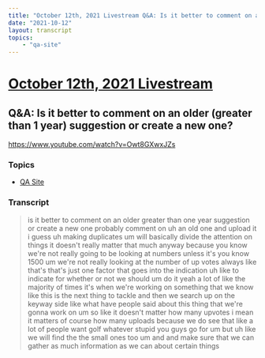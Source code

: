 ```yaml
---
title: "October 12th, 2021 Livestream Q&A: Is it better to comment on an older (greater than 1 year) suggestion or create a new one?"
date: "2021-10-12"
layout: transcript
topics:
    - "qa-site"
---
```

# [October 12th, 2021 Livestream](../2021-10-12.md)
## Q&A: Is it better to comment on an older (greater than 1 year) suggestion or create a new one?
https://www.youtube.com/watch?v=Owt8GXwxJZs

### Topics
* [QA Site](../topics/qa-site.md)

### Transcript

> is it better to comment on an older greater than one year suggestion or create a new one probably comment on uh an old one and upload it i guess uh making duplicates um will basically divide the attention on things it doesn't really matter that much anyway because you know we're not really going to be looking at numbers unless it's you know 1500 um we're not really looking at the number of up votes always like that's that's just one factor that goes into the indication uh like to indicate for whether or not we should um do it yeah a lot of like the majority of times it's when we're working on something that we know like this is the next thing to tackle and then we search up on the keyway side like what have people said about this thing that we're gonna work on um so like it doesn't matter how many upvotes i mean it matters of course how many uploads because we do see that like a lot of people want golf whatever stupid you guys go for um but uh like we will find the the small ones too um and and make sure that we can gather as much information as we can about certain things
